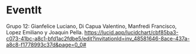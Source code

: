 # Eventlt
Grupo 12: Gianfelice Luciano, Di Capua Valentino, Manfredi Francisco, Lopez Emiliano y Joaquin Pella.
https://lucid.app/lucidchart/cbf85ba3-c073-41bc-a8c1-bfd1ac2fdbe5/edit?invitationId=inv_48581646-8ace-437a-a8c8-f1778993c37d&page=0_0#
